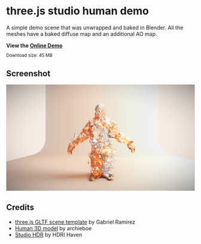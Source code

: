 # three.js studio human demo

A simple demo scene that was unwrapped and baked in Blender.
All the meshes have a baked diffuse map and an additional AO map.

**View the [Online Demo](https://0beqz.github.io/three.js-studio-human-demo/)**
<sub>
<br>Download size: 45 MB
</sub>

## Screenshot
<img src="img/image.png" />

## Credits
* [three.js GLTF scene template](https://github.com/GabrielRamirez/threejs-gltf-template) by Gabriel Ramirez
* [Human 3D model](https://sketchfab.com/archieboe) by archieboe
* [Studio HDR](https://hdrihaven.com/) by HDRI Haven
